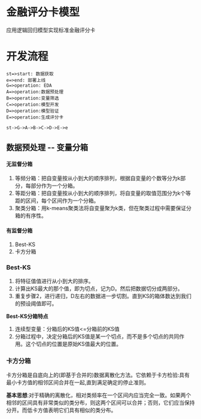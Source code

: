 # 金融评分卡模型
应用逻辑回归模型实现标准金融评分卡

# 开发流程
```flow
st=>start: 数据获取
e=>end: 部署上线
G=>operation: EDA
A=>operation:数据预处理
B=>operation:变量筛选
C=>operation:模型开发
D=>operation:模型验证
E=>operation:生成评分卡
    
st->G->A->B->C->D->E->e
```

## 数据预处理 -- 变量分箱
#### 无监督分箱
1. 等频分箱：把自变量按从小到大的顺序排列，根据自变量的个数等分为k部分，每部分作为一个分箱。
2. 等距分箱：把自变量按从小到大的顺序排列，将自变量的取值范围分为k个等距的区间，每个区间作为一个分箱。
3. 聚类分箱：用k-means聚类法将自变量聚为k类，但在聚类过程中需要保证分箱的有序性。

#### 有监督分箱
1. Best-KS
2. 卡方分箱

### Best-KS
1. 将特征值值进行从小到大的排序。
2. 计算出KS最大的那个值，即为切点，记为D。然后把数据切分成两部分。
3. 重复步骤2，进行递归，D左右的数据进一步切割。直到KS的箱体数达到我们的预设阈值即可。

**Best-KS分箱特点**
1. 连续型变量：分箱后的KS值<=分箱前的KS值
2. 分箱过程中，决定分箱后的KS值是某一个切点，而不是多个切点的共同作用。这个切点的位置是原始KS值最大的位置。

### 卡方分箱
卡方分箱是自底向上的(即基于合并的)数据离散化方法。它依赖于卡方检验:具有最小卡方值的相邻区间合并在一起,直到满足确定的停止准则。

**基本思想**:对于精确的离散化，相对类频率在一个区间内应当完全一致。如果两个相邻的区间具有非常类似的类分布，则这两个区间可以合并；否则，它们应当保持分开。而低卡方值表明它们具有相似的类分布。



